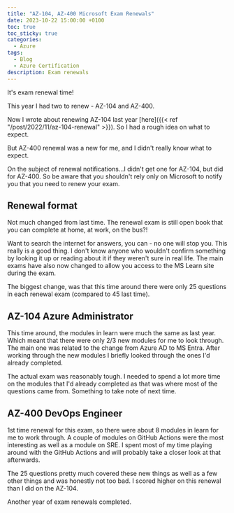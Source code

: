 ```yaml
---
title: "AZ-104, AZ-400 Microsoft Exam Renewals"
date: 2023-10-22 15:00:00 +0100
toc: true
toc_sticky: true
categories:
  - Azure
tags:
  - Blog
  - Azure Certification
description: Exam renewals
---
```

It's exam renewal time!

This year I had two to renew - AZ-104 and AZ-400.

Now I wrote about renewing AZ-104 last year [here]({{< ref "/post/2022/11/az-104-renewal" >}}). So I had a rough idea on what to expect.

But AZ-400 renewal was a new for me, and I didn't really know what to expect.

On the subject of renewal notifications...I didn't get one for AZ-104, but did for AZ-400. So be aware that you shouldn't rely only on Microsoft to notify you that you need to renew your exam.

## Renewal format

Not much changed from last time. The renewal exam is still open book that you can complete at home, at work, on the bus?!

Want to search the internet for answers, you can - no one will stop you. This really is a good thing. I don't know anyone who wouldn't confirm something by looking it up or reading about it if they weren't sure in real life. The main exams have also now changed to allow you access to the MS Learn site during the exam.

The biggest change, was that this time around there were only 25 questions in each renewal exam (compared to 45 last time).

## AZ-104 Azure Administrator

This time around, the modules in learn were much the same as last year. Which meant that there were only 2/3 new modules for me to look through. The main one was related to the change from Azure AD to MS Entra. After working through the new modules I briefly looked through the ones I'd already completed.

The actual exam was reasonably tough. I needed to spend a lot more time on the modules that I'd already completed as that was where most of the questions came from. Something to take note of next time.

## AZ-400 DevOps Engineer

1st time renewal for this exam, so there were about 8 modules in learn for me to work through. A couple of modules on GitHub Actions were the most interesting as well as a module on SRE. I spent most of my time playing around with the GitHub Actions and will probably take a closer look at that afterwards.

The 25 questions pretty much covered these new things as well as a few other things and was honestly not too bad. I scored higher on this renewal than I did on the AZ-104.

Another year of exam renewals completed.